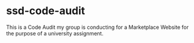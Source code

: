 # ssd-code-audit
This is a Code Audit my group is conducting for a Marketplace Website for the purpose of a university assignment.
